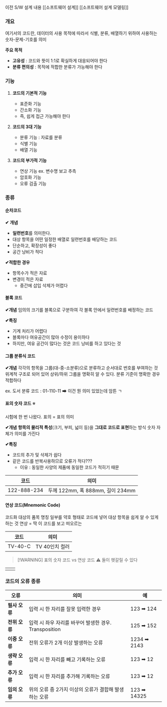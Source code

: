 이전 S/W 설계 내용 
[[소프트웨어 설계]]
[[소프트웨어 설계 모델링]]


### 개요 
여기서의 코드란, 데이터의 사용 목적에 따라서 식별, 분류, 배열하기 위하여 사용하는 숫자-문제-기호를 의미 

**주요 목적** 
- **고유성** : 코드와 뜻이 1:1로 확실하게 대응되어야 한다
- **분류 편의성** : 목적에 적합한 분류가 가능해야 한다

### 기능 
1. **코드의 기본적 기능** 
	- 표준화 기능
	- 간소화 기능 
	- 즉, 쉽게 접근 가능해야 한다 
	  
2. **코드의 3대 기능**
	- 분류 기능 : 자료를 분류
	- 식별 기능
	- 배열 기능
	  
3. **코드의 부가적 기능** 
	- 연상 기능 ex. 변수명 보고 추측 
	- 암호화 기능 
	- 오류 검출 기능 

### 종류 

#### 순차코드 
**✔ 개념** 
- **일련번호**를 의미한다.
- 대상 항목을 어떤 일정한 배열로 일련번호를 배당하는 코드
- 단순하고, 확장성이 좋다
- 공간 낭비가 적다

**✔적합한 경우** 
- 항목수가 적은 자료
- 변경이 적은 자료
	- 중간에 삽입 삭제가 어렵다

#### 블록 코드
**✔개념** 
임의의 크기를 블록으로 구분하여 각 블록 안에서 일련번호를 배정하는 코드 

**✔특징** 
- 기계 처리가 어렵다
- 블록마다 여유공간이 많아 수정이 용이하다
- 하지만, 여유 공간이 많다는 것은 코드 낭비를 하고 있다는 것 

#### 그룹 분류식 코드

**✔개념** 
각각의 항목을 그룹(대-중-소분류)으로 분류하고 순서대로 번호를 부여하는 것 
위계적 구조로 되어 있어 상위/하위 그룹을 명확히 알 수 있다.
분류 기준이 명확한 경우 적합하다

ex. 도서 분류 코드 : 01-110-11  ➡ 이건 뭔 의미 있었는데 암튼 ㄱ

#### 표의 숫자 코드 ⭐
시험에 한 번 나왔다.
표의 = 표의 의미 

**✔개념** 
**항목의 물리적 특성**(크기, 부피, 넓이 등)을 **그대로 코드로 표현**하는 방식 
숫자 자체가 의미를 가진다

**✔특징** 
- 코드의 추가 및 삭제가 쉽다
- 같은 코드를 반복사용하므로 오류가 적다???
	- 이유 : 동일한 사양의 제품에 동일한 코드가 적히기 때문 

| 코드          | 의미                          |
| ----------- | --------------------------- |
| 122-888-234 | 두께 122mm, 폭 888mm, 길이 234mm |


#### 연상 코드(Mnemonic Code)
코드화 대상의 품목 명칭 일부를 약호 형태로 코드에 넣어 대상 항목을 쉽게 알 수 있게 하는 것 
연상 = 딱 이 코드를 보고 떠오르는 

| 코드      | 의미         |
| ------- | ---------- |
| TV-40-C | TV 40인치 컬러 |


> [!WARNING] 표의 숫자 코드 vs 연상 코드 
> ⚠️ 둘이 헷갈릴 수 있다
> 

|     |     |
| --- | --- |
|     |     |


### 코드의 오류 종류

| 오류        | 의미                                    | 예           |
| --------- | ------------------------------------- | ----------- |
| **필사 오류** | 입력 시 한 자리를 잘못 입력한 경우                  | 123 ➡ 124   |
| **전위 오류** | 입력 시 좌우 자리를 바꾸어 발생한 경우. Transposition | 125 ➡ 152   |
| **이중 오류** | 전위 오류가 2개 이상 발생하는 오류                  | 1234 ➡ 2143 |
| **생략 오류** | 입력 시 한 자리를 빼고 기록하는 오류                 | 123 ➡ 12    |
| **추가 오류** | 입력 시 한 자리를 추가해 기록하는 오류                | 123 ➡ 12    |
| **임의 오류** | 위의 오류 중 2가지 이상의 오류가 결합해 발생하는 오류       | 123 ➡ 14325 |





